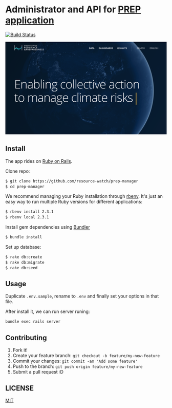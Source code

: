 # Administrator and API for [PREP application](https://github.com/resource-watch/prep-app)

[![Build Status](https://travis-ci.org/resource-watch/prep-manager.svg?branch=master)](https://travis-ci.org/resource-watch/prep-manager)

![PREP](screenshot.png?raw=true "The Climate Partnership for Resilience and Preparedness")


## Install

The app rides on [Ruby on Rails](http://rubyonrails.org).

Clone repo:

```bash
$ git clone https://github.com/resource-watch/prep-manager
$ cd prep-manager
```

We recommend managing your Ruby installation through
[rbenv](https://github.com/sstephenson/rbenv). It's just an easy way to
run multiple Ruby versions for different applications:

```bash
$ rbenv install 2.3.1
$ rbenv local 2.3.1
```

Install gem dependencies using [Bundler](http://bundler.io/)

```bash
$ bundle install
```

Set up database:

```bash
$ rake db:create
$ rake db:migrate
$ rake db:seed
```

## Usage

Duplicate `.env.sample`, rename to `.env` and finally set your options in that file.

After install it, we can run server runing:

```bash
bundle exec rails server
```


## Contributing

1. Fork it!
2. Create your feature branch: `git checkout -b feature/my-new-feature`
3. Commit your changes: `git commit -am 'Add some feature'`
4. Push to the branch: `git push origin feature/my-new-feature`
5. Submit a pull request :D


## LICENSE

[MIT](LICENSE)
